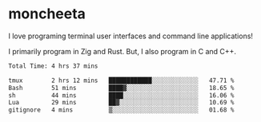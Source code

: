 # moncheeta

I love programing terminal user interfaces and command line applications!

I primarily program in Zig and Rust. But, I also program in C and C++.

<!--START_SECTION:waka-->

```txt
Total Time: 4 hrs 37 mins

tmux        2 hrs 12 mins   ████████████░░░░░░░░░░░░░   47.71 %
Bash        51 mins         ████▓░░░░░░░░░░░░░░░░░░░░   18.65 %
sh          44 mins         ████░░░░░░░░░░░░░░░░░░░░░   16.06 %
Lua         29 mins         ██▓░░░░░░░░░░░░░░░░░░░░░░   10.69 %
gitignore   4 mins          ▒░░░░░░░░░░░░░░░░░░░░░░░░   01.68 %
```

<!--END_SECTION:waka-->
